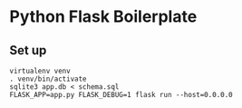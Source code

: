 # Python Flask Boilerplate


## Set up

```
virtualenv venv
. venv/bin/activate
sqlite3 app.db < schema.sql
FLASK_APP=app.py FLASK_DEBUG=1 flask run --host=0.0.0.0
```
